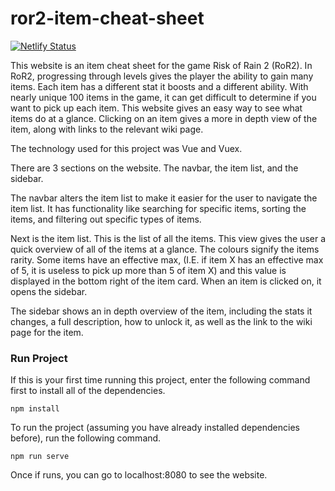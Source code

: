 # ror2-item-cheat-sheet

[![Netlify Status](https://api.netlify.com/api/v1/badges/c3090a9d-f0f9-422e-adc0-63e3df90c77d/deploy-status)](https://app.netlify.com/sites/ror2-item-cheat-sheet/deploys)

This website is an item cheat sheet for the game Risk of Rain 2 (RoR2). In RoR2, progressing through levels gives the player the ability to gain many items. Each item has a different stat it boosts and a different ability. With nearly unique 100 items in the game, it can get difficult to determine if you want to pick up each item. This website gives an easy way to see what items do at a glance. Clicking on an item gives a more in depth view of the item, along with links to the relevant wiki page. 

The technology used for this project was Vue and Vuex. 

There are 3 sections on the website. The navbar, the item list, and the sidebar. 

The navbar alters the item list to make it easier for the user to navigate the item list. It has functionality like searching for specific items, sorting the items, and filtering out specific types of items. 

Next is the item list. This is the list of all the items. This view gives the user a quick overview of all of the items at a glance. The colours signify the items rarity. Some items have an effective max, (I.E. if item X has an effective max of 5, it is useless to pick up more than 5 of item X) and this value is displayed in the bottom right of the item card. When an item is clicked on, it opens the sidebar.

The sidebar shows an in depth overview of the item, including the stats it changes, a full description, how to unlock it, as well as the link to the wiki page for the item. 

### Run Project
If this is your first time running this project, enter the following command first to install all of the dependencies. 
```
npm install
```

To run the project (assuming you have already installed dependencies before), run the following command.
```
npm run serve
```
Once if runs, you can go to localhost:8080 to see the website.
